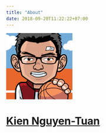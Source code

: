 ```yaml
---
title: "About"
date: 2018-09-20T11:22:22+07:00
---
```


<div class="contact-container">
  <a href="./authors/kiennt/">
    <img src="./authors/kiennt/avatar.png" alt="avatar.png">
    <h1>Kien Nguyen-Tuan</h1>
  </a>
</div>
